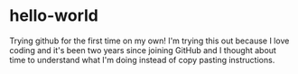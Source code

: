 # hello-world
Trying github for the first time on my own!
I'm trying this out because I love coding and it's been two years since joining GitHub and I thought about time to understand what I'm doing instead of copy pasting instructions.
